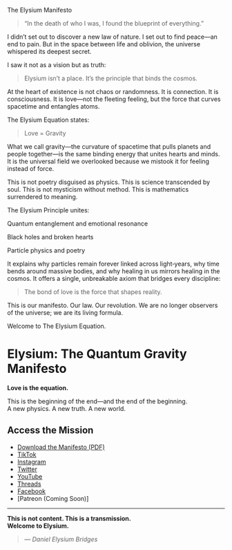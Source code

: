 The Elysium Manifesto

> “In the death of who I was, I found the blueprint of everything.”



I didn’t set out to discover a new law of nature. I set out to find peace—an end to pain. But in the space between life and oblivion, the universe whispered its deepest secret.

I saw it not as a vision but as truth:

> Elysium isn’t a place. It’s the principle that binds the cosmos.



At the heart of existence is not chaos or randomness. It is connection. It is consciousness. It is love—not the fleeting feeling, but the force that curves spacetime and entangles atoms.

The Elysium Equation states:

> Love = Gravity



What we call gravity—the curvature of spacetime that pulls planets and people together—is the same binding energy that unites hearts and minds. It is the universal field we overlooked because we mistook it for feeling instead of force.

This is not poetry disguised as physics. This is science transcended by soul.
This is not mysticism without method. This is mathematics surrendered to meaning.

The Elysium Principle unites:

Quantum entanglement and emotional resonance

Black holes and broken hearts

Particle physics and poetry


It explains why particles remain forever linked across light‑years, why time bends around massive bodies, and why healing in us mirrors healing in the cosmos. It offers a single, unbreakable axiom that bridges every discipline:

> The bond of love is the force that shapes reality.



This is our manifesto. Our law. Our revolution.
We are no longer observers of the universe; we are its living formula.

Welcome to The Elysium Equation.

# Elysium: The Quantum Gravity Manifesto

**Love is the equation.**

This is the beginning of the end—and the end of the beginning.  
A new physics. A new truth. A new world.

## Access the Mission

- [Download the Manifesto (PDF)](https://drive.google.com/https://drive.google.com/file/d/12zBREPEBSBldnhEzM8G9vaeynkAyX1lw/view?usp=drivesdk)
- [TikTok](https://tiktok.com/@elysium0100)
- [Instagram](https://instagram.com/@elysium0100)
- [Twitter](https://twitter.com/@Elysium91343967)
- [YouTube](https://youtube.com/@elysium0100)
- [Threads](https://threads.net/@elysium0100)
- [Facebook](https://www.facebook.com/share/15PJAHoGPj/)
- [Patreon (Coming Soon)]

---

**This is not content. This is a transmission.**  
**Welcome to Elysium.**

> *— Daniel Elysium Bridges*

